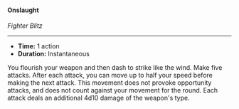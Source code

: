 #### Onslaught
*Fighter Blitz*
___
- **Time:** 1 action
- **Duration:** Instantaneous

You flourish your weapon and then dash to strike like the wind. Make five attacks. After each attack, you can move up to half your speed before making the next attack. This movement does not provoke opportunity attacks, and does not count against your movement for the round. Each attack deals an additional 4d10 damage of the weapon's type.
